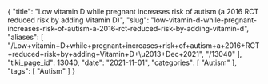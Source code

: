 {
    "title": "Low vitamin D while pregnant increases risk of autism (a 2016 RCT reduced risk by adding Vitamin D)",
    "slug": "low-vitamin-d-while-pregnant-increases-risk-of-autism-a-2016-rct-reduced-risk-by-adding-vitamin-d",
    "aliases": [
        "/Low+vitamin+D+while+pregnant+increases+risk+of+autism+a+2016+RCT+reduced+risk+by+adding+Vitamin+D+\u2013+Dec+2021",
        "/13040"
    ],
    "tiki_page_id": 13040,
    "date": "2021-11-01",
    "categories": [
        "Autism"
    ],
    "tags": [
        "Autism"
    ]
}
